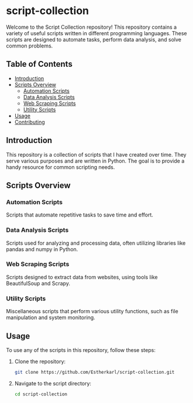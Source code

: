 # script-collection

Welcome to the Script Collection repository! This repository contains a variety of useful scripts written in different programming languages. These scripts are designed to automate tasks, perform data analysis, and solve common problems.

## Table of Contents
- [Introduction](#introduction)
- [Scripts Overview](#scripts-overview)
  - [Automation Scripts](#automation-scripts)
  - [Data Analysis Scripts](#data-analysis-scripts)
  - [Web Scraping Scripts](#web-scraping-scripts)
  - [Utility Scripts](#utility-scripts)
- [Usage](#usage)
- [Contributing](#contributing)

## Introduction
This repository is a collection of scripts that I have created over time. They serve various purposes and are written in Python. The goal is to provide a handy resource for common scripting needs.

## Scripts Overview

### Automation Scripts
Scripts that automate repetitive tasks to save time and effort.

### Data Analysis Scripts
Scripts used for analyzing and processing data, often utilizing libraries like pandas and numpy in Python.

### Web Scraping Scripts
Scripts designed to extract data from websites, using tools like BeautifulSoup and Scrapy.

### Utility Scripts
Miscellaneous scripts that perform various utility functions, such as file manipulation and system monitoring.

## Usage
To use any of the scripts in this repository, follow these steps:

1. Clone the repository:
    ```bash
    git clone https://github.com/Estherkarl/script-collection.git
    ```
2. Navigate to the script directory:
    ```bash
    cd script-collection
    ```


